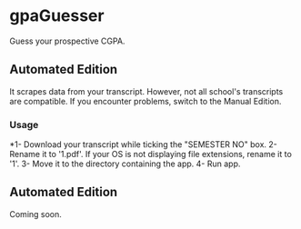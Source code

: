 # gpaGuesser
Guess your prospective CGPA.
## Automated Edition
It scrapes data from your transcript. However, not all school's transcripts are compatible. If you encounter problems, switch to the Manual Edition.
### Usage
*1- Download your transcript while ticking the "SEMESTER NO" box.
2- Rename it to '1.pdf'. If your OS is not displaying file extensions, rename it to '1'.
3- Move it to the directory containing the app.
4- Run app.
## Automated Edition
Coming soon.
